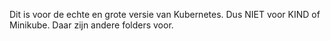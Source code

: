 Dit is voor de echte en grote versie van Kubernetes.
Dus NIET voor KIND of Minikube. Daar zijn andere folders voor. 